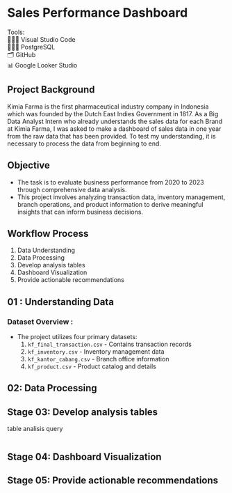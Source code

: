 # Sales Performance Dashboard
Tools: <br>
👩🏻‍💻 Visual Studio Code <br>
👩🏻‍💻 PostgreSQL <br>
🗂️ GitHub <br>
📊 Google Looker Studio

## Project Background 
Kimia Farma is the first pharmaceutical industry company in Indonesia which was founded by the Dutch East Indies Government in 1817. As a Big Data Analyst Intern who already understands the sales data for each Brand at Kimia Farma, I was asked to make a dashboard of sales data in one year from the raw data that has been provided. To test my understanding, it is necessary to process the data from beginning to end.

## Objective
* The task is to evaluate business performance from 2020 to 2023 through comprehensive data analysis. 
* This project involves analyzing transaction data, inventory management, branch operations, and product information to derive meaningful insights that can inform business decisions.

## Workflow Process
1. Data Understanding 
2. Data Processing 
3. Develop analysis tables
4. Dashboard Visualization
5. Provide actionable recommendations



## 01 : Understanding Data
### Dataset Overview :
* The project utilizes four primary datasets:
    1. `kf_final_transaction.csv` - Contains transaction records
    2. `kf_inventory.csv` - Inventory management data
    3. `kf_kantor_cabang.csv` - Branch office information
    4. `kf_product.csv` - Product catalog and details

##  02: Data Processing 

## Stage 03: Develop analysis tables

table analisis query
```sql

```

## Stage 04: Dashboard Visualization

## Stage 05: Provide actionable recommendations


